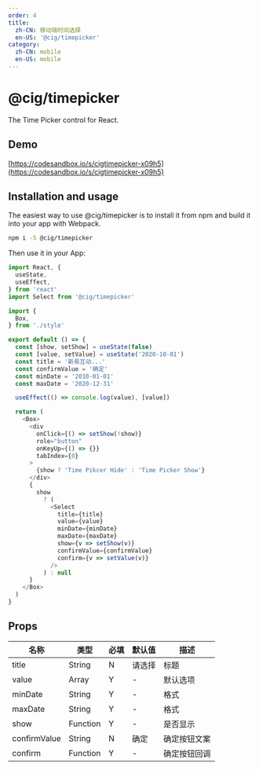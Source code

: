 ```yaml
---
order: 4
title:
  zh-CN: 移动端时间选择
  en-US: '@cig/timepicker'
category:
  zh-CN: mobile
  en-US: mobile
---
```


# @cig/timepicker
The Time Picker control for React.

## Demo
[https://codesandbox.io/s/cigtimepicker-x09h5](https://codesandbox.io/s/cigtimepicker-x09h5)

## Installation and usage
The easiest way to use @cig/timepicker is to install it from npm and build it into your app with Webpack.

```bash
npm i -S @cig/timepicker
```

Then use it in your App:

```js
import React, {
  useState,
  useEffect,
} from 'react'
import Select from '@cig/timepicker'

import {
  Box,
} from './style'

export default () => {
  const [show, setShow] = useState(false)
  const [value, setValue] = useState('2020-10-01')
  const title = '新易互动...'
  const confirmValue = '确定'
  const minDate = '2010-01-01'
  const maxDate = '2020-12-31'

  useEffect(() => console.log(value), [value])

  return (
    <Box>
      <div
        onClick={() => setShow(!show)}
        role="button"
        onKeyUp={() => {}}
        tabIndex={0}
      >
        {show ? 'Time Pikcer Hide' : 'Time Picker Show'}
      </div>
      {
        show
          ? (
            <Select
              title={title}
              value={value}
              minDate={minDate}
              maxDate={maxDate}
              show={v => setShow(v)}
              confirmValue={confirmValue}
              confirm={v => setValue(v)}
            />
          ) : null
      }
    </Box>
  )
}
```

## Props
| 名称 | 类型 | 必填 | 默认值 | 描述 |
| --- | --- | --- | --- | --- |
| title | String | N | 请选择 | 标题 |
| value | Array | Y | - | 默认选项 |
| minDate | String | Y | - | 格式 |
| maxDate | String | Y | - | 格式 |
| show | Function | Y | - | 是否显示 |
| confirmValue | String | N | 确定 | 确定按钮文案 |
| confirm | Function | Y | - | 确定按钮回调 |


